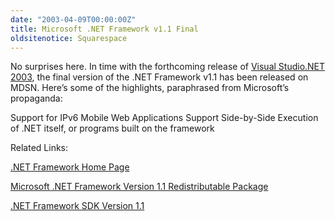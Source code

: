 ```yaml
---
date: "2003-04-09T00:00:00Z"
title: Microsoft .NET Framework v1.1 Final
oldsitenotice: Squarespace
---
```

No surprises here. In time with the forthcoming release of [Visual Studio.NET 2003][1], the final version of the .NET Framework v1.1 has been released on MDSN. Here’s some of the highlights, paraphrased from Microsoft’s propaganda:

Support for IPv6
Mobile Web Applications Support
Side-by-Side Execution of .NET itself, or programs built on the framework

Related Links:

[.NET Framework Home Page][2]

[Microsoft .NET Framework Version 1.1 Redistributable Package][3]

[.NET Framework SDK Version 1.1][4]

[1]: http://msdn.microsoft.com/vstudio/
[2]: http://msdn.microsoft.com/netframework/
[3]: http://www.microsoft.com/downloads/details.aspx?familyid=262d25e3-f589-4842-8157-034d1e7cf3a3&displaylang=en
[4]: http://www.microsoft.com/downloads/details.aspx?familyid=9b3a2ca6-3647-4070-9f41-a333c6b9181d&displaylang=en

